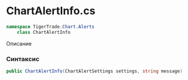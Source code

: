 
# ChartAlertInfo.cs
```csharp
namespace TigerTrade.Chart.Alerts  
    class ChartAlertInfo
```

Описание

### Синтаксис
```csharp
public ChartAlertInfo(ChartAlertSettings settings, string message)
```
